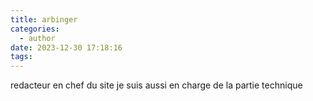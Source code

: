 ```yaml
---
title: arbinger
categories:
  - author
date: 2023-12-30 17:18:16
tags:
---
```

 redacteur en  chef du site je suis aussi en charge de la partie technique 
